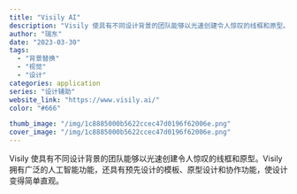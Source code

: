 ```yaml
---
title: "Visily AI"
description: "Visily 使具有不同设计背景的团队能够以光速创建令人惊叹的线框和原型。Visily 拥有广泛的人工智能功能，还具有预"
author: "瑞东"
date: "2023-03-30"
tags:
  - "背景替换"
  - "视觉"
  - "设计"
categories: application
series: "设计辅助"
website_link: "https://www.visily.ai/"
color: "#666"

thumb_image: "/img/1c8885000b5622ccec47d0196f62006e.png"
cover_image: "/img/1c8885000b5622ccec47d0196f62006e.png"
---
```


Visily 使具有不同设计背景的团队能够以光速创建令人惊叹的线框和原型。Visily 拥有广泛的人工智能功能，还具有预先设计的模板、原型设计和协作功能，使设计变得简单直观。